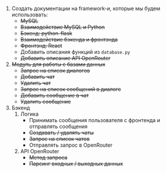 1. Создать документации на framework-и, которые мы будем использовать:
   - ~~MySQL~~
   - ~~Взаимодействие MySQL и Python~~
   - ~~Бэкенд: python-flask~~
   - ~~Взаимодействие бэкенда и фронтэнда~~
   - ~~Фронтэнд: React~~
   - Добавить описания функций из `database.py`
   - ~~Добавить описание API OpenRouter~~
2. ~~Модуль для работы с базами данных~~
   - ~~Запрос на список диалогов~~
   - ~~Добавить чат~~
   - ~~Удалить чат~~
   - ~~Запрос на список сообщений в диалоге~~
   - ~~Добавить сообщение в чат~~
   - ~~Удалить сообщение~~
3. Бэкенд
   1. Логика
      - Принимать сообщения пользователя с фронтенда и отправлять сообщения
      - ~~Создавать / удалять чаты~~
      - ~~Запрос на список чатов~~
      - Отправлять запрос в OpenRouter
   2. API OpenRouter
      - ~~Метод запроса~~
      - ~~Парсинг входных / выходных данных~~
